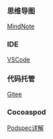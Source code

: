 ### 思维导图
[MindNote](https://blog.csdn.net/ssy_1992/article/details/79149674)

### IDE
[VSCode](https://code.visualstudio.com)

### 代码托管
[Gitee](https://gitee.com)

### Cocoaspod
[Podspec详解](https://guides.cocoapods.org/syntax/podspec.html#specification)

